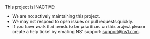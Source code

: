 This project is INACTIVE:

* We are not actively maintaining this project.
* We may not respond to open issues or pull requests quickly.
* If you have work that needs to be prioritized on this project please create a help ticket by emailing NS1 support: support@ns1.com.
